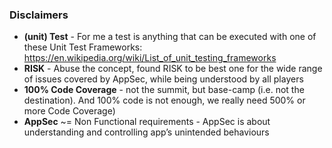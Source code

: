### Disclaimers

* **(unit) Test** -  For me a test is anything that can be executed with one of these Unit Test Frameworks: https://en.wikipedia.org/wiki/List_of_unit_testing_frameworks
* **RISK** - Abuse the concept, found RISK to be best one for the wide range of issues covered by AppSec, while being understood by all players
* **100% Code Coverage** - not the summit, but base-camp (i.e. not the destination). And 100% code is not enough, we really need 500% or more Code Coverage)
* **AppSec** ~= Non Functional requirements - AppSec is about understanding and controlling app’s unintended behaviours
